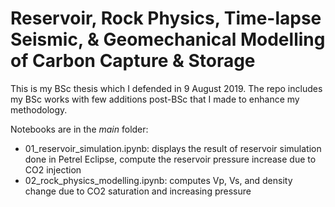 # Reservoir, Rock Physics, Time-lapse Seismic, & Geomechanical Modelling of Carbon Capture & Storage

This is my BSc thesis which I defended in 9 August 2019. The repo includes my BSc works with few additions post-BSc that I made to enhance my methodology. 

Notebooks are in the *main* folder:
* 01_reservoir_simulation.ipynb: displays the result of reservoir simulation done in Petrel Eclipse, compute the reservoir pressure increase due to CO2 injection
* 02_rock_physics_modelling.ipynb: computes Vp, Vs, and density change due to CO2 saturation and increasing pressure
